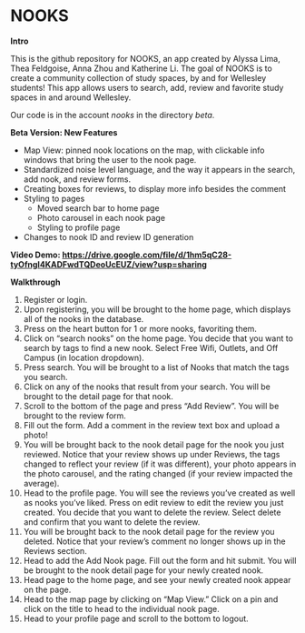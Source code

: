 # NOOKS
**Intro**

This is the github repository for NOOKS, an app created by Alyssa Lima, Thea Feldgoise, Anna Zhou and Katherine Li. The goal of NOOKS is to create a community collection of study spaces, by and for Wellesley students! This app allows users to search, add, review and favorite study spaces in and around Wellesley. 

Our code is in the account _nooks_ in the directory _beta_. 

**Beta Version: New Features**
- Map View: pinned nook locations on the map, with clickable info windows that bring the user to the nook page.
- Standardized noise level language, and the way it appears in the search, add nook, and review forms.
- Creating boxes for reviews, to display more info besides the comment
- Styling to pages
    - Moved search bar to home page
    - Photo carousel in each nook page
    - Styling to profile page 
- Changes to nook ID and review ID generation

**Video Demo: https://drive.google.com/file/d/1hm5qC28-tyOfngI4KADFwdTQDeoUcEUZ/view?usp=sharing**

**Walkthrough**

1. Register or login.
2. Upon registering, you will be brought to the home page, which displays all of the nooks in the database.
3. Press on the heart button for 1 or more nooks, favoriting them.
4. Click on “search nooks” on the home page. You decide that you want to search by tags to find a new nook. Select Free Wifi, Outlets, and Off Campus (in location dropdown). 
5. Press search. You will be brought to a list of Nooks that match the tags you search. 
6. Click on any of the nooks that result from your search. You will be brought to the detail page for that nook.
7. Scroll to the bottom of the page and press “Add Review”. You will be brought to the review form.
8. Fill out the form. Add a comment in the review text box and upload a photo! 
9. You will be brought back to the nook detail page for the nook you just reviewed. Notice that your review shows up under Reviews, the tags changed to reflect your review (if it was different), your photo appears in the photo carousel, and the rating changed (if your review impacted the average). 
10. Head to the profile page. You will see the reviews you’ve created as well as nooks you’ve liked. Press on edit review to edit the review you just created. You decide that you want to delete the review. Select delete and confirm that you want to delete the review.
11. You will be brought back to the nook detail page for the review you deleted. Notice that your review’s comment no longer shows up in the Reviews section. 
12. Head to add the Add Nook page. Fill out the form and hit submit. You will be brought to the nook detail page for your newly created nook. 
13. Head page to the home page, and see your newly created nook appear on the page.
14. Head to the map page by clicking on “Map View.” Click on a pin and click on the title to head to the individual nook page.  
15. Head to your profile page and scroll to the bottom to logout. 
